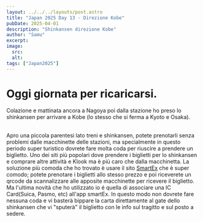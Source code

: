 ```yaml
---
layout: ../../../layouts/post.astro
title: "Japan 2025 Day 13 - Direzione Kobe"
pubDate: 2025-04-01
description: "Shinkansen direzione Kobe"
author: "Samu"
excerpt: 
image: 
  src:
  alt:
tags: ["Japan2025"]
---
```


# Oggi giornata per ricaricarsi.
Colazione e mattinata ancora a Nagoya poi dalla stazione ho preso lo shinkansen per arrivare a Kobe (lo stesso che si ferma a Kyoto e Osaka).
</br>
</br>

Apro una piccola parentesi lato treni e shinkansen, potete prenotarli senza problemi dalle macchinette delle stazioni, ma specialmente in questo periodo super turistico dovrete fare molta coda per riuscire a prendere un biglietto.
Uno dei siti più popolari dove prendere i biglietti per lo shinkansen e comprare altre attività e Klook ma è più caro che dalla macchinetta. 
La soluzione più comoda che ho trovato è usare il sito [SmartEx](https://smart-ex.jp/en/index.php) che è super comodo; potete prenotare i biglietti allo stesso prezzo e poi riceverete un qrcode da scannalizzare alle apposite macchinette per ricevere il biglietto.
Ma l'ultima novità che ho utilizzato io é quella di associare una IC Card(Suica, Pasmo, etc) all'app smartEx.
In questo modo non dovrete fare nessuna coda e vi basterà bippare la carta direttamente al gate dello shinkansen che vi "sputerà" il biglietto con le info sul tragitto e sul posto a sedere.
</br>
